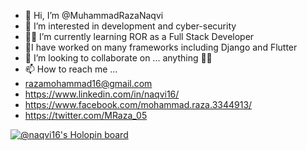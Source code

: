 - 👋 Hi, I’m @MuhammadRazaNaqvi
- 👀 I’m interested in development and cyber-security
- 🧑‍💻 I’m currently learning ROR as a Full Stack Developer
- 🌱I have worked on many frameworks including Django and Flutter
- 💞️ I’m looking to collaborate on ... anything 🐱‍👤
- 📫 How to reach me ...
- razamohammad16@gmail.com
- https://www.linkedin.com/in/naqvi16/
- https://www.facebook.com/mohammad.raza.3344913/
- https://twitter.com/MRaza_05

[![@naqvi16's Holopin board](https://holopin.me/naqvi16)](https://holopin.io/@naqvi16)

<!---
MuhammadRazaNaqvi/MuhammadRazaNaqvi is a ✨ special ✨ repository because its `README.md` (this file) appears on your GitHub profile.
You can click the Preview link to take a look at your changes.
--->
